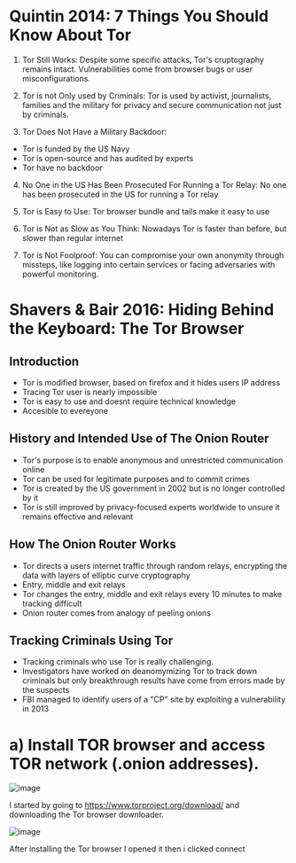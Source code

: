# Quintin 2014: 7 Things You Should Know About Tor

1. Tor Still Works: Despite some specific attacks, Tor's cruptography remains intact. Vulnerabilities come from browser bugs or user misconfigurations.

2. Tor is not Only used by Criminals: Tor is used by activist, journalists, families and the military for privacy and secure communication not just by criminals.

3. Tor Does Not Have a Military Backdoor: 

- Tor is funded by the US Navy 
- Tor is open-source and has audited by experts
- Tor have no backdoor

4. No One in the US Has Been Prosecuted For Running a Tor Relay: No one has been prosecuted in the US for running a Tor relay

5. Tor is Easy to Use: Tor browser bundle and tails make it easy to use

6. Tor is Not as Slow as You Think: Nowadays Tor is faster than before, but slower than regular internet

7. Tor is Not Foolproof: You can compromise your own anonymity through missteps, like logging into certain services or facing adversaries with powerful monitoring.


# Shavers & Bair 2016: Hiding Behind the Keyboard: The Tor Browser 

## Introduction

- Tor is modified browser, based on firefox and it hides users IP address
- Tracing Tor user is nearly impossible
- Tor is easy to use and doesnt require technical knowledge
- Accesible to evereyone

## History and Intended Use of The Onion Router

- Tor's purpose is to enable anonymous and unrestricted communication online
- Tor can be used for legitimate purposes and to commit crimes
- Tor is created by the US government in 2002 but is no longer controlled by it
- Tor is still improved by privacy-focused experts worldwide to unsure it remains effective and relevant

## How The Onion Router Works

- Tor directs a users internet traffic through random relays, encrypting the data with layers of elliptic curve cryptography
- Entry, middle and exit relays
- Tor changes the entry, middle and exit relays every 10 minutes to make tracking difficult
- Onion router comes from analogy of peeling onions


## Tracking Criminals Using Tor

- Tracking criminals who use Tor is really challenging.
- Investigators have worked on deanomymizing Tor to track down criminals but only breakthrough results have come from errors made by the suspects
- FBI managed to identify users of a "CP" site by exploiting a vulnerability in 2013

# a) Install TOR browser and access TOR network (.onion addresses).

![image](https://github.com/user-attachments/assets/e0503d6c-3db4-4333-8d37-1f1af96c5a2c)

I started by going to https://www.torproject.org/download/ and downloading the Tor browser downloader.

![image](https://github.com/user-attachments/assets/bc8afe48-c6b1-4ff5-93b8-22cef9b960c6)

After installing the Tor browser I opened it then i clicked connect






